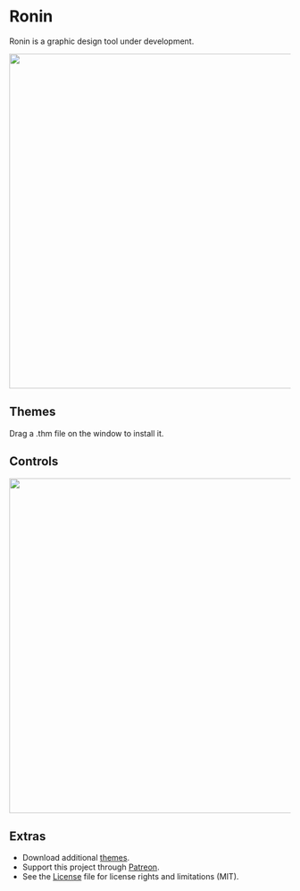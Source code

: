 # Ronin

Ronin is a graphic design tool under development.

<img src='https://raw.githubusercontent.com/hundredrabbits/Ronin/master/PREVIEW.jpg' width='600'/>

## Themes

Drag a .thm file on the window to install it.

## Controls

<img src='https://cdn.rawgit.com/hundredrabbits/Ronin/master/LAYOUT.svg?v=1' width="600"/>

## Extras

- Download additional [themes](https://github.com/hundredrabbits/Themes).
- Support this project through [Patreon](https://patreon.com/100).
- See the [License](LICENSE.md) file for license rights and limitations (MIT).
